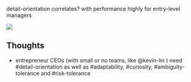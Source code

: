 
detail-orientation correlates? with performance highly for entry-level managers

![](/assets/images/2021-10-16-17-21-45.png)

## Thoughts

- entrepreneur CEOs (with small or no teams, like @kevin-lin ) need #detail-orientation as well as #adaptability, #curiosity, #ambiguity-tolerance and #risk-tolerance

